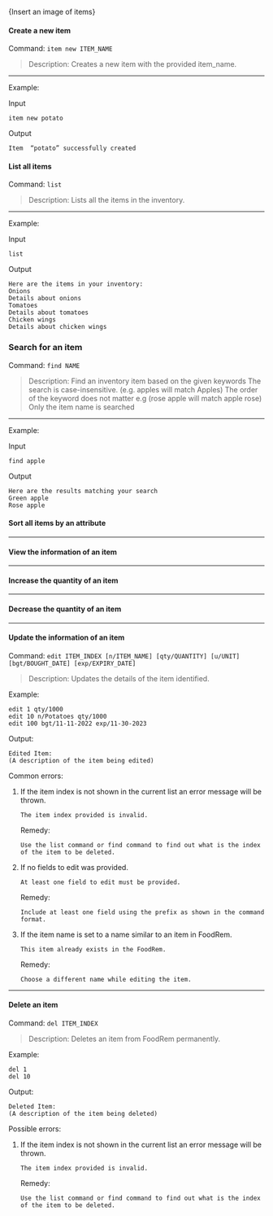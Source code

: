 <!-- markdownlint-disable-file first-line-h1 -->
{Insert an image of items}

#### Create a new item

<!--- TODO: emember to warn users if expiry date < bought date-->

Command: `item new ITEM_NAME`

> Description: Creates a new item with the provided item_name.

---

Example:

Input

```text
item new potato
```

Output

```text
Item  “potato” successfully created
```

#### List all items

Command: `list`

> Description: Lists all the items in the inventory.

---

Example:

Input

```text
list
```

Output

```text
Here are the items in your inventory:
Onions
Details about onions
Tomatoes
Details about tomatoes
Chicken wings
Details about chicken wings
```

### Search for an item

<!--- Remember to implement find by tags-->

Command: `find NAME`

> Description: Find an inventory item based on the given keywords
> The search is case-insensitive. (e.g. apples will match Apples)
> The order of the keyword does not matter e.g (rose apple will match apple rose)
> Only the item name is searched

---

Example:

Input

```text
find apple
```

Output

```text
Here are the results matching your search
Green apple
Rose apple
```

#### Sort all items by an attribute

---

#### View the information of an item

---

#### Increase the quantity of an item

---

#### Decrease the quantity of an item

---

#### Update the information of an item
Command: `edit ITEM_INDEX [n/ITEM_NAME] [qty/QUANTITY] [u/UNIT] [bgt/BOUGHT_DATE] [exp/EXPIRY_DATE]`

> Description: Updates the details of the item identified.

Example:

```text
edit 1 qty/1000
edit 10 n/Potatoes qty/1000
edit 100 bgt/11-11-2022 exp/11-30-2023
```

Output:
```text
Edited Item:
(A description of the item being edited)
```

Common errors:
1) If the item index is not shown in the current list an error message will be thrown.
    ```
    The item index provided is invalid.
    ```

   Remedy:
    ```
    Use the list command or find command to find out what is the index of the item to be deleted.
    ```
   
2) If no fields to edit was provided.
   ```text
   At least one field to edit must be provided.
   ```

   Remedy:
   ```
   Include at least one field using the prefix as shown in the command format.
   ```

3) If the item name is set to a name similar to an item in FoodRem.
   ```text
   This item already exists in the FoodRem.
   ```

   Remedy:
   ```
   Choose a different name while editing the item.
   ```
---

#### Delete an item

Command: `del ITEM_INDEX`

> Description: Deletes an item from FoodRem permanently. 

Example:
```text
del 1
del 10
```

Output:
```text
Deleted Item:
(A description of the item being deleted)
```

Possible errors:
1) If the item index is not shown in the current list an error message will be thrown.
    ```
    The item index provided is invalid.
    ```

    Remedy:
    ```
    Use the list command or find command to find out what is the index of the item to be deleted.
    ```
